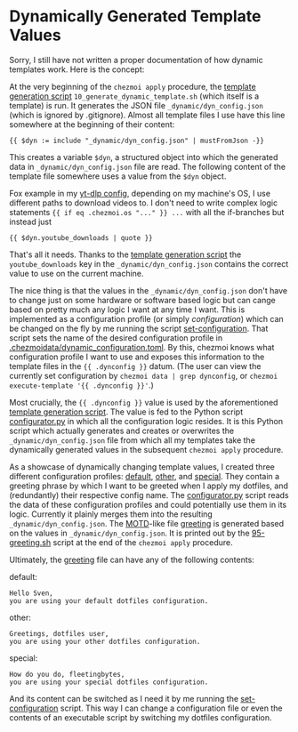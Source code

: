# Dynamically Generated Template Values

Sorry, I still have not written a proper documentation of how dynamic templates work. Here is the concept:

At the very beginning of the `chezmoi apply` procedure, the [template generation script][template-generation-script] `10_generate_dynamic_template.sh` (which itself is a template) is run.
It generates the JSON file `_dynamic/dyn_config.json` (which is ignored by .gitignore).
Almost all template files I use have this line somewhere at the beginning of their content:
```
{{ $dyn := include "_dynamic/dyn_config.json" | mustFromJson -}}
```
This creates a variable `$dyn`, a structured object into which the generated data in `_dynamic/dyn_config.json` file are read.
The following content of the template file somewhere uses a value from the `$dyn` object.

Fox example in my [yt-dlp config][yt-dlp-config], depending on my machine's OS, I use different paths to download videos to.
I don't need to write complex logic statements `{{ if eq .chezmoi.os "..." }} ...` with all the if-branches but instead just
```
{{ $dyn.youtube_downloads | quote }}
```
That's all it needs.
Thanks to the [template generation script][template-generation-script] the `youtube_downloads` key in the `_dynamic/dyn_config.json` contains the correct value to use on the current machine.

The nice thing is that the values in the `_dynamic/dyn_config.json` don't have to change just on some hardware or software based logic but can cange based on pretty much any logic I want at any time I want.
This is implemented as a configuration profile (or simply *configuration*) which can be changed on the fly by me running the script [set-configuration][set-configuration].
That script sets the name of the desired configuration profile in [.chezmoidata/dynamic_configuration.toml][dynamic-configuration-toml].
By this, chezmoi knows what configuration profile I want to use and exposes this information to the template files in the `{{ .dynconfig }}` datum. (The user can view the currently set configuration by `chezmoi data | grep dynconfig`, or `chezmoi execute-template '{{ .dynconfig }}'`.)

Most crucially, the `{{ .dynconfig }}` value is used by the aforementioned [template generation script][template-generation-script].
The value is fed to the Python script [configurator.py][configurator-py] in which all the configuration logic resides.
It is this Python script which actually generates and creates or overwrites the `_dynamic/dyn_config.json` file from which all my templates take the dynamically generated values in the subsequent `chezmoi apply` procedure.

As a showcase of dynamically changing template values, I created three different configuration profiles: [default][default], [other][other], and [special][special].
They contain a greeting phrase by which I want to be greeted when I apply my dotfiles, and (redundantly) their respective config name. The [configurator.py][configurator-py] script reads the data of these configuration profiles and could potentially use them in its logic. Currently it plainly merges them into the resulting `_dynamic/dyn_config.json`.
The [MOTD][motd]-like file [greeting][greeting-tmpl] is generated based on the values in `_dynamic/dyn_config.json`. It is printed out by the [95-greeting.sh][greeting-sh] script at the end of the `chezmoi apply` procedure.

Ultimately, the [greeting][greeting-tmpl] file can have any of the following contents:

default:
```
Hello Sven,
you are using your default dotfiles configuration.
```

other:
```
Greetings, dotfiles user,
you are using your other dotfiles configuration.
```

special:
```
How do you do, fleetingbytes,
you are using your special dotfiles configuration.
```

And its content can be switched as I need it by me running the [set-configuration][set-configuration] script. This way I can change a configuration file or even the contents of an executable script by switching my dotfiles configuration.

[configurator-py]: https://github.com/fleetingbytes/dotfiles/blob/master/home/_dynamic/configurator.py
[default]: https://github.com/fleetingbytes/dotfiles/blob/master/home/_dynamic/default.json
[dynamic-configuration-toml]: https://github.com/fleetingbytes/dotfiles/blob/master/home/.chezmoidata/dynamic_configuration.toml
[greeting-sh]: https://github.com/fleetingbytes/dotfiles/blob/master/home/.chezmoiscripts/run_after_95_greeting.sh.tmpl
[greeting-tmpl]: https://github.com/fleetingbytes/dotfiles/blob/master/home/greeting.tmpl
[motd]: https://en.wikipedia.org/wiki/Message_of_the_day 
[other]: https://github.com/fleetingbytes/dotfiles/blob/master/home/_dynamic/other.json
[set-configuration]: https://github.com/fleetingbytes/dotfiles/blob/master/home/dot_local/bin/executable_set-configuration
[special]: https://github.com/fleetingbytes/dotfiles/blob/master/home/_dynamic/special.json
[template-generation-script]: https://github.com/fleetingbytes/dotfiles/blob/master/home/.chezmoiscripts/run_before_10_generate_dynamic_template.sh.tmpl
[yt-dlp-config]: https://github.com/fleetingbytes/dotfiles/blob/master/home/dot_config/yt-dlp/config.tmpl

